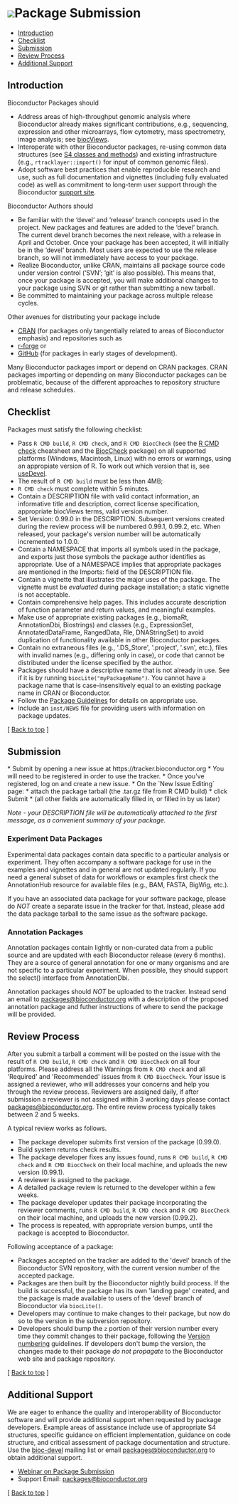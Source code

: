 ![](/images/icons/magnifier.gif)Package Submission
==================================================

* [Introduction](#introduction)
* [Checklist](#checklist)
* [Submission](#submission)
* [Review Process](#review)
* [Additional Support](#support)

<h2 id="introduction">Introduction</h2>

Bioconductor Packages should

* Address areas of high-throughput genomic analysis where
  Bioconductor already makes significant contributions, e.g.,
  sequencing, expression and other microarrays, flow cytometry, mass
  spectrometry, image analysis; see
  [biocViews](http://bioconductor.org/packages/devel/BiocViews.html#___Software).
* Interoperate with other Bioconductor packages, re-using common data
  structures (see
  [S4 classes and methods](/developers/how-to/S4-classes/)) and
  existing infrastructure (e.g., `rtracklayer::import()` for input of
  common genomic files).
* Adopt software best practices that enable reproducible research and
  use, such as full documentation and vignettes (including fully
  evaluated code) as well as commitment to long-term user support
  through the Bioconductor [support site](https://support.bioconductor.org).

Bioconductor Authors should
* Be familiar with the ‘devel’ and ‘release’ branch concepts used in the project.
New packages and features are added to the ‘devel’ branch. The current devel
branch becomes the next release, with a release in April and October. Once your
package has been accepted, it will initially be in the ‘devel’ branch. Most
users are expected to use the release branch, so will not immediately have
access to your package.
* Realize Bioconductor, unlike CRAN, maintains all package source code under
version control (‘SVN’; ‘git’ is also possible). This means that, once your
package is accepted, you will make additional changes to your package using
SVN or git rather than submitting a new tarball.
* Be committed to maintaining your package across multiple release cycles.

Other avenues for distributing your package include
* [CRAN](http://www.r-project.org/) (for packages only tangentially
related to areas of Bioconductor emphasis) and repositories such as
* [r-forge](https://r-forge.r-project.org/) or
* [GitHub](https://github.com) (for packages in early stages of
development).

Many Bioconductor packages import or depend on CRAN
packages. CRAN packages importing or depending on many Bioconductor
packages can be problematic, because of the different approaches to
repository structure and release schedules.

<h2 id="checklist">Checklist</h2>

Packages must satisfy the following checklist:

* Pass `R CMD build`, `R CMD check`, and `R CMD BiocCheck` (see the
  [R CMD check](http://r-pkgs.had.co.nz/check.html) cheatsheet and the
  [BiocCheck](/packages/devel/bioc/html/BiocCheck.html) package) on all
  supported platforms (Windows, Macintosh, Linux) with no errors or warnings,
  using an appropiate version of R. To work out which version that is, see
  [useDevel](how-to/useDevel).
* The result of `R CMD build` must be less than 4MB;
* `R CMD check` must complete within 5 minutes.
* Contain a DESCRIPTION file with valid contact information, an informative
  title and description, correct license specification, appropriate biocViews
  terms, valid version number.
* Set Version: 0.99.0 in the DESCRIPTION.  Subsequent versions created
  during the review process will be numbered 0.99.1, 0.99.2, etc.
  When released, your package's version number will be automatically
  incremented to 1.0.0.
* Contain a NAMESPACE that imports all symbols used in the package, and
  exports just those symbols the package author identifies as appropriate.
  Use of a NAMESPACE implies that appropriate packages are mentioned in the
  Imports: field of the DESCRIPTION file.
* Contain a vignette that illustrates the major uses of the
  package. The vignette must be *evaluated* during package installation; a
  static vignette is not acceptable.
* Contain comprehensive help pages. This includes accurate description of function
  parameter and return values, and meaningful examples.
* Make use of appropriate existing packages (e.g., biomaRt, AnnotationDbi,
  Biostrings) and classes (e.g., ExpressionSet, AnnotatedDataFrame,
  RangedData, Rle, DNAStringSet) to avoid duplication of functionality
  available in other Bioconductor packages.
* Contain no extraneous files (e.g., '.DS_Store', '.project', '.svn', etc.),
  files with invalid names (e.g., differing only in case), or code that
  cannot be distributed under the license specified by the author.
* Packages should have a descriptive name that is not already in use.
  See if it is by running <code>biocLite("myPackageName")</code>. You
  cannot have a package name that is case-insensitively equal to
  an existing package name in CRAN or Bioconductor.
* Follow the [Package Guidelines](/package-guidelines) for details on
  appropriate use.
* Include an `inst/NEWS` file for providing users with information on package
  updates.

<p class="back_to_top">[ <a href="#top">Back to top</a> ]</p>


<h2 id="submission">Submission</h2>
* Submit by opening a new issue at https://tracker.bioconductor.org
* You will need to be registered in order to use the tracker.
* Once you've registered, log on and create a new issue.
* On the `New Issue Editing` page:
  * attach the package tarball (the .tar.gz file from R CMD build)
  * click Submit
  * (all other fields are automatically filled in, or filled in by us later)

*Note - your DESCRIPTION file will be automatically attached to the first
message, as a convenient summary of your package.*

### Experiment Data Packages ###
Experimental data packages contain data specific to a particular
analysis or experiment. They often accompany a software package for use
in the examples and vignettes and in general are not updated regularly.
If you need a general subset of data for workflows or examples first check the
AnnotationHub resource for available files (e.g., BAM, FASTA, BigWig, etc.).

If you have an associated data package for your software package, please do
*NOT* create a separate issue in the tracker for that. Instead, please add the
data package tarball to the same issue as the software package.

### Annotation Packages ###

Annotation packages contain lightly or non-curated data from a public
source and are updated with each Bioconductor release (every 6 months).
They are a source of general annotation for one or many organisms and
are not specific to a particular experiment.  When possible, they
should support the select() interface from AnnotationDbi.

Annotation packages should *NOT* be uploaded to the tracker. Instead send
an email to <packages@bioconductor.org> with a description of the proposed
annotation package and futher instructions of where to send the package will
be provided.

<h2 id="review">Review Process</h2>

After you submit a tarball a comment will be posted on the issue with the
result of `R CMD build`, `R CMD check` and `R CMD BiocCheck` on all four
platforms. Please address all the Warnings from `R CMD check` and all
'Required' and 'Recommended' issues from `R CMD BiocCheck`. Your issue is
assigned a reviewer, who will addresses your concerns and help you through the
review process. Reviewers are assigned daily, if after submission a reviewer is
not assigned within 3 working days please contact <packages@bioconductor.org>.
The entire review process typically takes between 2 and 5 weeks.

A typical review works as follows.

* The package developer submits first version of the package (0.99.0).
* Build system returns check results.
* The package developer fixes any issues found, runs `R CMD build`, `R CMD check`
and `R CMD BiocCheck` on their local machine, and uploads the new version
(0.99.1).
* A reviewer is assigned to the package.
* A detailed package review is returned to the developer within a few weeks.
* The package developer updates their package incorporating the reviewer
comments, runs `R CMD build`, `R CMD check` and `R CMD BiocCheck` on their
local machine, and uploads the new version (0.99.2).
* The process is repeated, with appropriate version bumps, until the package is
accepted to Bioconductor.

Following acceptance of a package:

* Packages accepted on the tracker are added to the 'devel' branch of
  the Bioconductor SVN repository, with the current version number of
  the accepted package.
* Packages are then built by the Bioconductor nightly build
  process. If the build is successful, the package has its own
  'landing page' created, and the package is made available to users
  of the 'devel' branch of Bioconductor via `biocLite()`.
* Developers may continue to make changes to their package, but now do
  so to the version in the subversion repository.
* Developers should bump the `z` portion of their version number every
  time they commit changes to their package, following the
  [Version numbering](/developers/how-to/version-numbering/) guidelines. If
  developers don't bump the version, the changes made to their package
  *do not propagate* to the Bioconductor web site and package
  repository.

<p class="back_to_top">[ <a href="#top">Back to top</a> ]</p>

<h2 id="support">Additional Support</h2>

We are eager to enhance the quality and interoperability of Bioconductor
software and will provide additional support when requested by package
developers. Example areas of assistance include use of appropriate S4
structures, specific guidance on efficient implementation, guidance on code
structure, and critical assessment of package documentation and structure.
Use the [bioc-devel](/help/mailing-list/) mailing list or email <packages@bioconductor.org>
to obtain additional support.

* [Webinar on Package Submission](https://www.youtube.com/watch?v=QfqaK_BHebU)
* Support Email: <packages@bioconductor.org>

<p class="back_to_top">[ <a href="#top">Back to top</a> ]</p>
